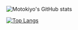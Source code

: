 ![Motokiyo's GitHub stats](https://github-readme-stats.vercel.app/api?username=motoki-yo&show_icons=true&theme=tokyonight)

[![Top Langs](https://github-readme-stats.vercel.app/api/top-langs/?username=motoki-yo)](https://github.com/anuraghazra/github-readme-stats)
